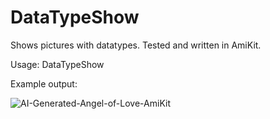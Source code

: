 # DataTypeShow

Shows pictures with datatypes. Tested and written in AmiKit.

Usage: DataTypeShow <file name>
  
Example output:
  
![AI-Generated-Angel-of-Love-AmiKit](https://user-images.githubusercontent.com/61118857/223284507-a47163ba-81ea-4dbc-8fc3-1cf45911ff0d.jpg)
